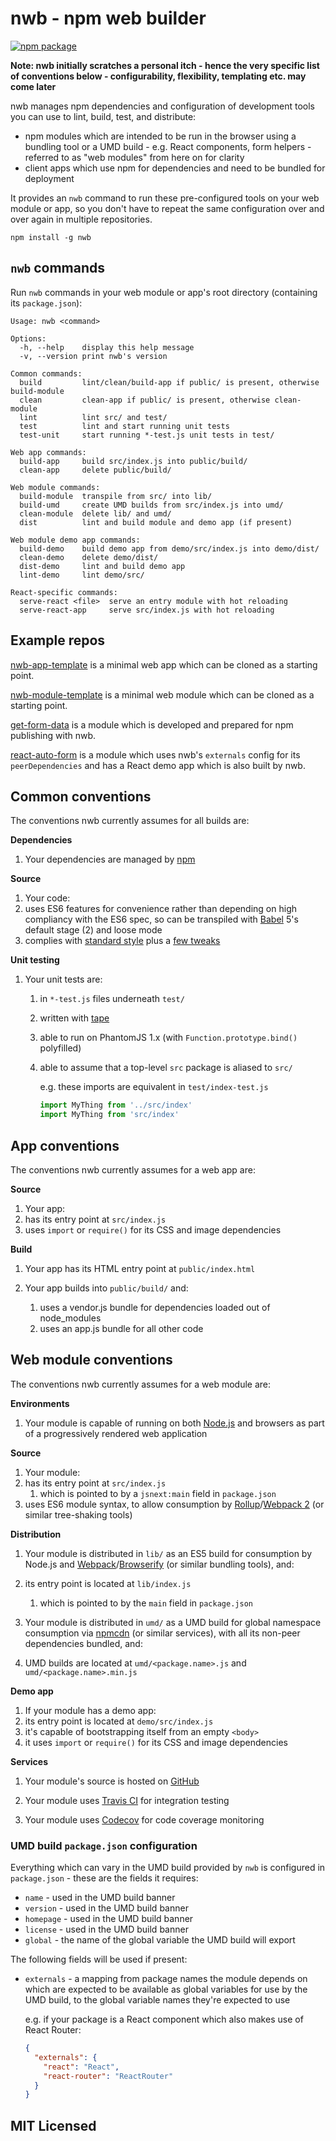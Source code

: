 # nwb - npm web builder

[![npm package][npm-badge]][npm]

**Note: nwb initially scratches a personal itch - hence the very specific list of conventions below - configurability, flexibility, templating etc. may come later**

nwb manages npm dependencies and configuration of development tools you can use to lint, build, test, and distribute:

* npm modules which are intended to be run in the browser using a bundling tool or a UMD build - e.g. React components, form helpers - referred to as "web modules" from here on for clarity
* client apps which use npm for dependencies and need to be bundled for deployment

It provides an `nwb` command to run these pre-configured tools on your web module or app, so you don't have to repeat the same configuration over and over again in multiple repositories.

```
npm install -g nwb
```

## `nwb` commands

Run `nwb` commands in your web module or app's root directory (containing its `package.json`):

```
Usage: nwb <command>

Options:
  -h, --help    display this help message
  -v, --version print nwb's version

Common commands:
  build         lint/clean/build-app if public/ is present, otherwise build-module
  clean         clean-app if public/ is present, otherwise clean-module
  lint          lint src/ and test/
  test          lint and start running unit tests
  test-unit     start running *-test.js unit tests in test/

Web app commands:
  build-app     build src/index.js into public/build/
  clean-app     delete public/build/

Web module commands:
  build-module  transpile from src/ into lib/
  build-umd     create UMD builds from src/index.js into umd/
  clean-module  delete lib/ and umd/
  dist          lint and build module and demo app (if present)

Web module demo app commands:
  build-demo    build demo app from demo/src/index.js into demo/dist/
  clean-demo    delete demo/dist/
  dist-demo     lint and build demo app
  lint-demo     lint demo/src/

React-specific commands:
  serve-react <file>  serve an entry module with hot reloading
  serve-react-app     serve src/index.js with hot reloading
```

## Example repos

[nwb-app-template](https://github.com/insin/nwb-app-template) is a minimal web app which can be cloned as a starting point.

[nwb-module-template](https://github.com/insin/nwb-module-template) is a minimal web module which can be cloned as a starting point.

[get-form-data](https://github.com/insin/get-form-data) is a module which is developed and prepared for npm publishing with nwb.

[react-auto-form](https://github.com/insin/react-auto-form) is a module which uses nwb's `externals` config for its `peerDependencies` and has a React demo app which is also built by nwb.

## Common conventions

The conventions nwb currently assumes for all builds are:

**Dependencies**

1. Your dependencies are managed by [npm](https://www.npmjs.com/)

**Source**

1. Your code:
  1. uses ES6 features for convenience rather than depending on high compliancy with the ES6 spec, so can be transpiled with [Babel](http://babeljs.io) 5's default stage (2) and loose mode
  1. complies with [standard style](https://github.com/feross/standard) plus a [few tweaks](https://github.com/insin/nwb/blob/master/.eslintrc)

**Unit testing**

1. Your unit tests are:
   1. in `*-test.js` files underneath `test/`
   1. written with [tape](https://github.com/substack/tape)
   1. able to run on PhantomJS 1.x (with `Function.prototype.bind()` polyfilled)
   1. able to assume that a top-level `src` package is aliased to `src/`

      e.g. these imports are equivalent in `test/index-test.js`

      ```javascript
      import MyThing from '../src/index'
      import MyThing from 'src/index'
      ```

## App conventions

The conventions nwb currently assumes for a web app are:

**Source**

1. Your app:
  1. has its entry point at `src/index.js`
  1. uses `import` or `require()` for its CSS and image dependencies

**Build**

1. Your app has its HTML entry point at `public/index.html`

1. Your app builds into `public/build/` and:
   1. uses a vendor.js bundle for dependencies loaded out of node_modules
   1. uses an app.js bundle for all other code

## Web module conventions

The conventions nwb currently assumes for a web module are:

**Environments**

1. Your module is capable of running on both [Node.js](https://nodejs.org) and browsers as part of a progressively rendered web application

**Source**

1. Your module:
  1. has its entry point at `src/index.js`
     1. which is pointed to by a `jsnext:main` field in `package.json`
  1. uses ES6 module syntax, to allow consumption by [Rollup](https://github.com/rollup/rollup)/[Webpack 2](https://github.com/webpack/webpack/pull/861) (or similar tree-shaking tools)

**Distribution**

1. Your module is distributed in `lib/` as an ES5 build for consumption by Node.js and [Webpack](https://github.com/webpack/webpack/)/[Browserify](https://github.com/substack/node-browserify) (or similar bundling tools), and:
  1. its entry point is located at `lib/index.js`
     1. which is pointed to by the `main` field in `package.json`

1. Your module is distributed in `umd/` as a UMD build for global namespace consumption via [npmcdn](https://npmcdn.com) (or similar services), with all its non-peer dependencies bundled, and:
  1. UMD builds are located at `umd/<package.name>.js` and `umd/<package.name>.min.js`

**Demo app**

1. If your module has a demo app:
  1. its entry point is located at `demo/src/index.js`
  1. it's capable of bootstrapping itself from an empty `<body>`
  1. it uses `import` or `require()` for its CSS and image dependencies

**Services**

1. Your module's source is hosted on [GitHub](https://github.com)

1. Your module uses [Travis CI](https://travis-ci.org/) for integration testing

1. Your module uses [Codecov](https://codecov.io) for code coverage monitoring

### UMD build `package.json` configuration

Everything which can vary in the UMD build provided by `nwb` is configured in `package.json` - these are the fields it requires:

* `name` - used in the UMD build banner
* `version` - used in the UMD build banner
* `homepage` - used in the UMD build banner
* `license` - used in the UMD build banner
* `global` - the name of the global variable the UMD build will export

The following fields will be used if present:

* `externals` - a mapping from package names the module depends on which are expected to be available as global variables for use by the UMD build, to the global variable names they're expected to use

  e.g. if your package is a React component which also makes use of React Router:

  ```json
  {
    "externals": {
      "react": "React",
      "react-router": "ReactRouter"
    }
  }
  ```

## MIT Licensed

[npm-badge]: https://img.shields.io/npm/v/nwb.svg
[npm]: https://www.npmjs.org/package/nwb
